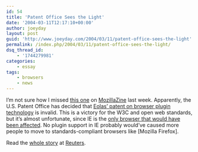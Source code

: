 ```yaml
---
id: 54
title: 'Patent Office Sees the Light'
date: '2004-03-11T12:17:10+00:00'
author: joeyday
layout: post
guid: 'http://www.joeyday.com/2004/03/11/patent-office-sees-the-light'
permalink: /index.php/2004/03/11/patent-office-sees-the-light/
dsq_thread_id:
    - '1744279981'
categories:
    - essay
tags:
    - browsers
    - news
---
```


I’m not sure how I missed [this one](http://www.mozillazine.org/talkback.html?article=4436) on [MozillaZine](http://www.mozillazine.org) last week. Apparently, the U.S. Patent Office has decided that [Eolas’ patent on browser plugin technology](http://joeyday.com/archives/individual/000475.php) is invalid. This is a victory for the W3C and open web standards, but it’s almost unfortunate, since IE is the [only browser that would have been affected](http://joeyday.com/archives/individual/000493.php). No plugin support in IE probably would’ve caused more people to move to standards-compliant browsers like \[Mozilla Firefox\].

Read the [whole story](http://www.reuters.com/newsArticle.jhtml?type=topNews&storyID=4509756) at [Reuters](http://www.reuters.com).